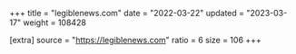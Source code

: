 +++
title = "legiblenews.com"
date = "2022-03-22"
updated = "2023-03-17"
weight = 108428

[extra]
source = "https://legiblenews.com"
ratio = 6
size = 106
+++
